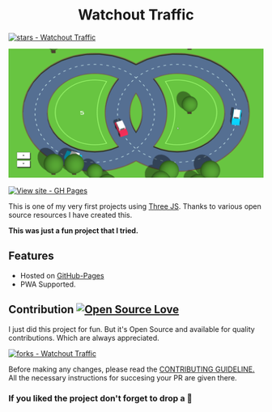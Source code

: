 <h1 align="center">Watchout Traffic</h1>

[![stars - Watchout Traffic](https://img.shields.io/github/stars/Rafid-009/watchout-traffic?style=social)](https://github.com/Rafid-009/watchout-traffic)

![Image of Let's Disco](src/assets/cover.png)

[![View site - GH Pages](https://img.shields.io/badge/View_site-GH_Pages-2ea44f?style=for-the-badge)](https://rafid-009.github.io/watchout-traffic/)

This is one of my very first projects using [Three JS](https://threejs.org/). Thanks to various open source resources I have created this.

<b>This was just a fun project that I tried.</b>

## Features

* Hosted on [GitHub-Pages](http://Rafid-009.github.io/watchout-traffic)
* PWA Supported.


## Contribution [![Open Source Love](https://firstcontributions.github.io/open-source-badges/badges/open-source-v3/open-source.png)](src/CONTRIBUTING.md)
I just did this project for fun. But it's Open Source and available for quality contributions. Which are always appreciated.

[![forks - Watchout Traffic](https://img.shields.io/github/forks/Rafid-009/watchout-traffic?style=social)](https://github.com/Rafid-009/watchout-traffic)

Before making any changes, please read the [CONTRIBUTING GUIDELINE.](src/CONTRIBUTING.md)
All the necessary instructions for succesing your PR are given there.

### If you liked the project don't forget to drop a :star2: 


